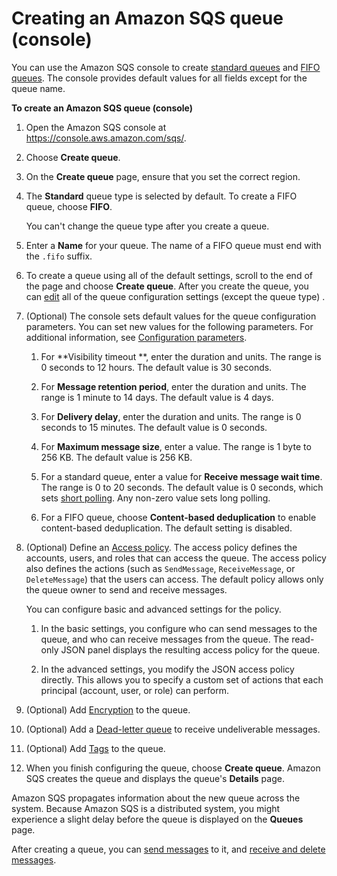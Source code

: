 # Creating an Amazon SQS queue \(console\)<a name="sqs-configure-create-queue"></a>

You can use the Amazon SQS console to create [standard queues](standard-queues.md) and [FIFO queues](FIFO-queues.md)\. The console provides default values for all fields except for the queue name\. 

**To create an Amazon SQS queue \(console\)**

1. Open the Amazon SQS console at [https://console\.aws\.amazon\.com/sqs/](https://console.aws.amazon.com/sqs/)\.

1. Choose **Create queue**\.

1. On the **Create queue** page, ensure that you set the correct region\.

1. The **Standard** queue type is selected by default\. To create a FIFO queue, choose **FIFO**\.

   You can't change the queue type after you create a queue\. 

1.  Enter a **Name** for your queue\. The name of a FIFO queue must end with the `.fifo` suffix\.

1. To create a queue using all of the default settings, scroll to the end of the page and choose **Create queue**\. After you create the queue, you can [edit](sqs-configure-edit-queue.md) all of the queue configuration settings \(except the queue type\) \. 

1. \(Optional\) The console sets default values for the queue configuration parameters\. You can set new values for the following parameters\. For additional information, see [Configuration parameters](sqs-configure-queue-parameters.md)\. 

   1. For **Visibility timeout **, enter the duration and units\. The range is 0 seconds to 12 hours\. The default value is 30 seconds\.

   1. For **Message retention period**, enter the duration and units\. The range is 1 minute to 14 days\. The default value is 4 days\.

   1. For **Delivery delay**, enter the duration and units\. The range is 0 seconds to 15 minutes\. The default value is 0 seconds\.

   1. For **Maximum message size**, enter a value\. The range is 1 byte to 256 KB\. The default value is 256 KB\. 

   1. For a standard queue, enter a value for **Receive message wait time**\. The range is 0 to 20 seconds\. The default value is 0 seconds, which sets [short polling](sqs-short-and-long-polling.md)\. Any non\-zero value sets long polling\.

   1. For a FIFO queue, choose **Content\-based deduplication** to enable content\-based deduplication\. The default setting is disabled\. 

1. \(Optional\) Define an [Access policy](sqs-creating-custom-policies-access-policy-examples.md)\. The access policy defines the accounts, users, and roles that can access the queue\. The access policy also defines the actions \(such as `SendMessage`, `ReceiveMessage`, or `DeleteMessage`\) that the users can access\. The default policy allows only the queue owner to send and receive messages\. 

   You can configure basic and advanced settings for the policy\. 

   1. In the basic settings, you configure who can send messages to the queue, and who can receive messages from the queue\. The read\-only JSON panel displays the resulting access policy for the queue\. 

   1. In the advanced settings, you modify the JSON access policy directly\. This allows you to specify a custom set of actions that each principal \(account, user, or role\) can perform\. 

1. \(Optional\) Add [Encryption](sqs-configure-sse-existing-queue.md) to the queue\.

1. \(Optional\) Add a [Dead\-letter queue](sqs-configure-dead-letter-queue.md) to receive undeliverable messages\.

1. \(Optional\) Add [Tags](sqs-configure-tag-queue.md) to the queue\.

1. When you finish configuring the queue, choose **Create queue**\. Amazon SQS creates the queue and displays the queue's **Details** page\.

Amazon SQS propagates information about the new queue across the system\. Because Amazon SQS is a distributed system, you might experience a slight delay before the queue is displayed on the **Queues** page\. 

After creating a queue, you can [send messages](sqs-using-send-messages.md) to it, and [receive and delete messages](sqs-using-receive-delete-message.md)\.